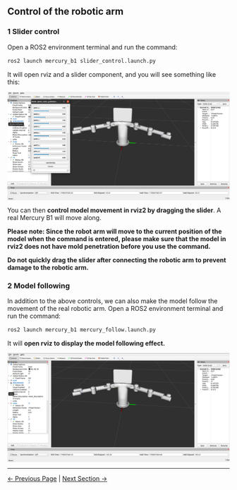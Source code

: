 ## Control of the robotic arm

### 1 Slider control

Open a ROS2 environment terminal and run the command:

```bash
ros2 launch mercury_b1 slider_control.launch.py
```

It will open rviz and a slider component, and you will see something like this:

<img src =../../resources/11-ApplicationBaseROS/image/mercuryB1_slider_control.png
width ="800"  align = "center">

You can then **control model movement in rviz2 by dragging the slider**. A real Mercury B1 will move along.

**Please note: Since the robot arm will move to the current position of the model when the command is entered, please make sure that the model in rviz2 does not have mold penetration before you use the command.**

**Do not quickly drag the slider after connecting the robotic arm to prevent damage to the robotic arm.**

### 2 Model following

In addition to the above controls, we can also make the model follow the movement of the real robotic arm. Open a ROS2 environment terminal and run the command:

```bash
ros2 launch mercury_b1 mercury_follow.launch.py 
```

It will **open rviz to display the model following effect.**

<img src =../../resources/11-ApplicationBaseROS/image/mercuryB1_follow.png
width ="800"  align = "center">

---

[← Previous Page](6.3.3-Rviz2Introduction.md) | [Next Section →](../../7-ExamplesRobotsUsing/README.md)
